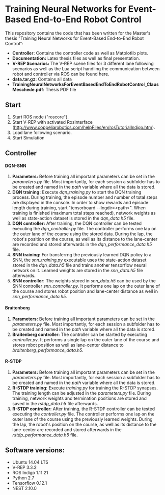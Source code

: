 # Training Neural Networks for Event-Based End-to-End Robot Control

This repository contains the code that has been written for the Master's thesis "Training Neural Networks for Event-Based End-to-End Robot Control":

- **Controller:** Contains the controller code as well as Matplotlib plots.
- **Documentation:** Latex thesis files as well as final presentation.
- **V-REP Scenarios:** The V-REP scene files for 3 different lane following scenarios as well as the Lua script handling the communication between robot and controller via ROS can be found here.
- **data.tar.gz:** Contains all data
- **TrainingNeuralNetworksForEventBasedEndToEndRobotControl_ClausMeschede.pdf:** Thesis PDF file

## Start

1. Start ROS node ("roscore").
2. Start V-REP with activated RosInterface (http://www.coppeliarobotics.com/helpFiles/en/rosTutorialIndigo.htm).
3. Load lane following scenario.
4. Start Simulation

## Controller

#### DQN-SNN

1. **Parameters:** Before training all important parameters can be set in the *parameters.py* file. 
Most importantly, for each session a subfolder has to be created and named in the *path* variable where all the data is stored.
2. **DQN training:** Execute *dqn_training.py* to start the DQN training process. During training, the episode number and number of total steps are displayed
in the console. In order to show rewards and episode length during training, start "tensorboard --logdir=\<path\>". 
When training is finished (maximum total steps reached), network weights as well as state-action dataset is stored in the *dqn_data.h5* file.
3. **DQN controller:** After training, the DQN controller can be tested executing the *dqn_controller.py* file. 
The controller performs one lap on the outer lane of the course using the stored data. 
During the lap, the robot's position on the course, as well as its distance to the lane-center are recorded and stored afterwards in the *dqn_performance_data.h5* file.
4. **SNN training:** For transferrng the previously learned DQN policy to a SNN, the *snn_training.py* executable uses the state-action dataset
stored in the *dqn_data.h5* file and trains another tensorflow neural network on it. Learned weights are stored in the *snn_data.h5* file afterwards.
5. **SNN controller:** The weights stored in *snn_data.h5* can be used by the SNN controller *snn_controller.py*. 
It performs one lap on the outer lane of the course and stores robot position and lane-center distance as well in *snn_performance_data.h5*.

#### Braitenberg

1. **Parameters:** Before training all important parameters can be set in the *parameters.py* file. 
Most importantly, for each session a subfolder has to be created and named in the *path* variable where all the data is stored.
2. **Braitenberg controller:** The controller can be started by executing *controller.py*. It performs a single lap on the outer lane 
of the course and stores robot position as well as lane-center distance to *braitenberg_performance_data.h5*.

#### R-STDP

1. **Parameters:** Before training all important parameters can be set in the *parameters.py* file. 
Most importantly, for each session a subfolder has to be created and named in the *path* variable where all the data is stored.
2. **R-STDP training:** Execute *training.py* for training the R-STDP synapses. The training length can be adjusted in the *parameters.py* file.
 During training, network weights and termination positions are stored and saved in the *rstdp_data.h5* file afterwards.
3. **R-STDP controller:** After training, the R-STDP controller can be tested executing the *controller.py* file. 
The controller performs one lap on the outer lane of the course using the previously learned weights. 
During the lap, the robot's position on the course, as well as its distance to the lane-center are recorded and stored afterwards in the *rstdp_performance_data.h5* file.

## Software versions:

 - Ubuntu 14.04 LTS
 - V-REP 3.3.2
 - ROS Indigo 1.11.21
 - Python 2.7
 - Tensorflow 0.12.1
 - NEST 2.10.0

